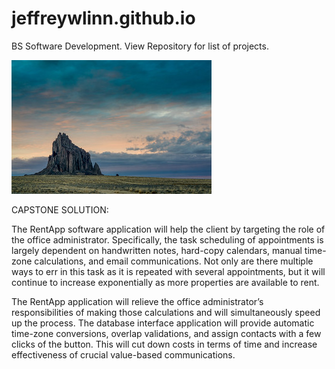 # jeffreywlinn.github.io

BS Software Development.
View Repository for list of projects. 

![Ship Rock](31833779864_38b5c9d52e_n.jpg)

CAPSTONE SOLUTION:

The RentApp software application will help the client by targeting the role of the office administrator. Specifically, the task scheduling of appointments is largely dependent on handwritten notes, hard-copy calendars, manual time-zone calculations, and email communications. Not only are there multiple ways to err in this task as it is repeated with several appointments, but it will continue to increase exponentially as more properties are available to rent.

The RentApp application will relieve the office administrator’s responsibilities of making those calculations and will simultaneously speed up the process. The database interface application will provide automatic time-zone conversions, overlap validations, and assign contacts with a few clicks of the button. This will cut down costs in terms of time and increase effectiveness of crucial value-based communications. 
